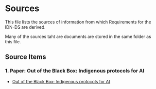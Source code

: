 # Sources

This file lists the sources of information from which Requirements for the IDN-DS are derived.

Many of the sources taht are documents are stored in the same folder as this file.

## Source Items

### 1. Paper: Out of the Black Box: Indigenous protocols for AI

* [Out of the Black Box: Indigenous protocols for AI](Abdilla2021-Final+Unesco+Paper_Designed.pdf)
